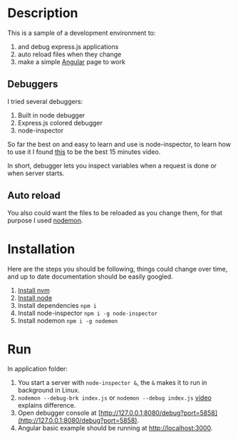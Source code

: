 # Description

This is a sample of a development environment to:

1. and debug express.js applications
1. auto reload files when they change
1. make a simple [Angular](angularjs.org) page to work

## Debuggers

I tried several debuggers:

1. Built in node debugger
1. Express.js colored debugger
1. node-inspector

So far the best on and easy to learn and use is node-inspector, to learn how to use it I found [this](http://youtu.be/03qGA-GJXjI) to be the best 15 minutes video.

In short, debugger lets you inspect variables when a request is done or when server starts.

## Auto reload

You also could want the files to be reloaded as you change them, for that purpose I used [nodemon](http://nodemon.io/).

# Installation

Here are the steps you should be following, things could change over time, and up to date documentation should be easily googled.

1. [Install nvm](https://github.com/creationix/nvm#installation)
1. [Install node](https://github.com/creationix/nvm#usage)
1. Install dependencies `npm i`
1. Install node-inspector `npm i -g node-inspector`
1. Install nodemon `npm i -g nodemon`

# Run

In application folder:

1. You start a server with `node-inspector &`, the `&` makes it to run in background in Linux.
1. `nodemon --debug-brk index.js` or `nodemon --debug index.js` [video](http://youtu.be/03qGA-GJXjI) explains difference.
1. Open debugger console at [http://127.0.0.1:8080/debug?port=5858](http://127.0.0.1:8080/debug?port=5858).
1. Angular basic example should be running at [http://localhost:3000](http://localhost:3000).
